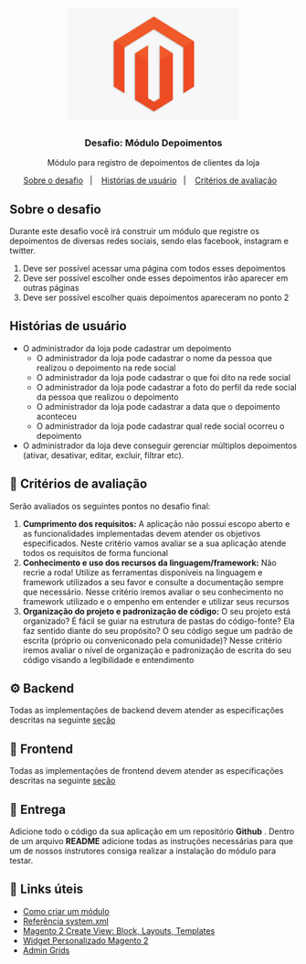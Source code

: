 
<h1 align="center">
  <img alt="Fastfeet" title="Bleez" src="assets/logo.png" width="300px" />
</h1>

<h3 align="center">
  Desafio: Módulo Depoimentos
</h3>

<p align="center">Módulo para registro de depoimentos de clientes da loja</p>

<p align="center">
  <a href="#sobre-o-desafio">Sobre o desafio</a>&nbsp;&nbsp;&nbsp;|&nbsp;&nbsp;&nbsp;
  <a href="#histórias-de-usuário">Histórias de usuário</a>&nbsp;&nbsp;&nbsp;|&nbsp;&nbsp;&nbsp;
  <a href="#pencil-critérios-de-avaliação">Critérios de avaliação</a>&nbsp;&nbsp;&nbsp; <!-- |&nbsp;&nbsp;&nbsp;
<a href="#gear-backend">Backend</a>&nbsp;&nbsp;&nbsp;|&nbsp;&nbsp;&nbsp;
  <a href="#art-frontend">Frontend</a>&nbsp;&nbsp;&nbsp;|&nbsp;&nbsp;&nbsp;
  <a href="#date-entrega">Entrega</a>&nbsp;&nbsp;&nbsp;
</p> -->


## Sobre o desafio
Durante este desafio você irá construir um módulo que registre os depoimentos de diversas redes sociais, sendo elas facebook, instagram e twitter. 
1. Deve ser possível acessar uma página com todos esses depoimentos
2. Deve ser possível escolher onde esses depoimentos irão aparecer em outras páginas
3. Deve ser possível escolher quais depoimentos apareceram  no ponto 2
## Histórias de usuário
* O administrador da loja pode cadastrar um depoimento
	* O administrador da loja pode cadastrar o nome da pessoa que realizou o depoimento na rede social
	* O administrador da loja pode cadastrar o que foi dito na rede social
	* O administrador da loja pode cadastrar a foto do perfil da rede social da pessoa que realizou o depoimento
	* O administrador da loja pode cadastrar a data que o depoimento aconteceu
	* O administrador da loja pode cadastrar qual rede social ocorreu o depoimento
* O administrador da loja deve conseguir gerenciar múltiplos depoimentos (ativar, desativar, editar, excluir, filtrar etc).


## :pencil: Critérios de avaliação
Serão avaliados os seguintes pontos no desafio final:

1. **Cumprimento dos requisitos:** A aplicação não possui escopo aberto e as funcionalidades implementadas devem atender os objetivos especificados. Neste critério vamos avaliar se a sua aplicação atende todos os requisitos de forma funcional
1. **Conhecimento e uso dos recursos da linguagem/framework:** Não recrie a roda! Utilize as ferramentas disponíveis na linguagem e framework utilizados a seu favor e consulte a documentação sempre que necessário. Nesse critério iremos avaliar o seu conhecimento no framework utilizado e o empenho em entender e utilizar seus recursos
1. **Organização do projeto e padronização de código:** O seu projeto está organizado? É fácil se guiar na estrutura de pastas do código-fonte? Ela faz sentido diante do seu propósito? O seu código segue um padrão de escrita (próprio ou conveniconado pela comunidade)? Nesse critério iremos avaliar o nível de organização e padronização de escrita do seu código visando a legibilidade e entendimento
<!-- 1. **Estilização e usabilidade:** Iremos avaliar se a sua aplicação segue o layout proposto e a facilidade em usá-lo -->

## :gear: Backend
Todas as implementações de backend devem atender as especificações descritas na seguinte [seção](backend/README.md)

## :art: Frontend
Todas as implementações de frontend devem atender as especificações descritas na seguinte [seção](frontend/README.md)

## :date: Entrega
Adicione todo o código da sua aplicação em um repositório **Github** . Dentro de um arquivo **README** adicione todas as instruções necessárias para que um de nossos instrutores consiga realizar a instalação do módulo para testar.

## :mega: Links úteis

- [Como criar um módulo](https://devdocs.magento.com/videos/fundamentals/create-a-new-module/)
-  [Referência system.xml](https://devdocs.magento.com/guides/v2.4/config-guide/prod/config-reference-systemxml.html)
- [Magento 2 Create View: Block, Layouts, Templates](https://www.mageplaza.com/magento-2-module-development/view-block-layout-template-magento-2.html)
- [Widget Personalizado Magento 2](https://devdocs.magento.com/guides/v2.4/ext-best-practices/tutorials/custom-widget.html)
- [Admin Grids](https://devdocs.magento.com/guides/v2.4/extension-dev-guide/admin-grid.html)



